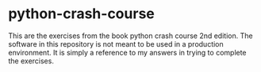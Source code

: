 # python-crash-course
 This are the exercises from the book python crash course 2nd edition. The software in this repository is not meant to be used in a production environment. It is simply a reference to my answers in trying to complete the exercises.
